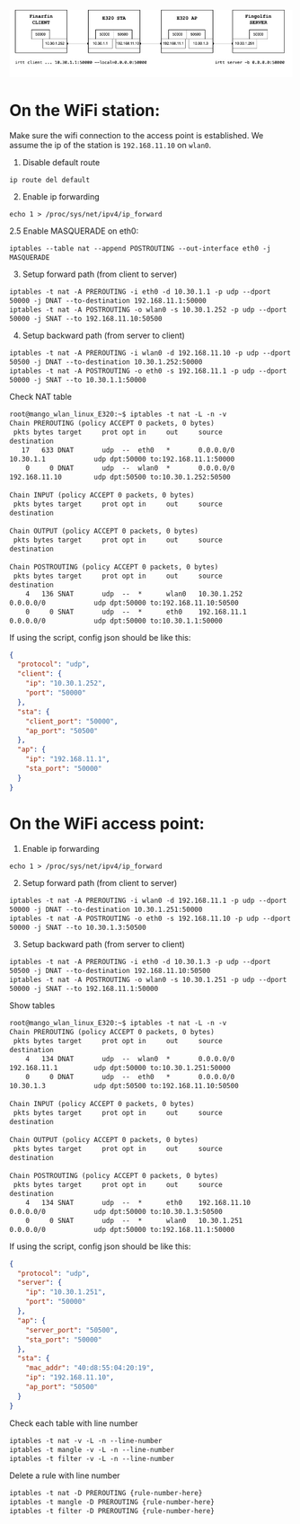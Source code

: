 ![alt text](./routing.jpg)

# On the WiFi station:

Make sure the wifi connection to the access point is established. We assume the ip of the station is `192.168.11.10` on `wlan0`.

1. Disable default route
```
ip route del default
```

2. Enable ip forwarding 
```
echo 1 > /proc/sys/net/ipv4/ip_forward
```

2.5 Enable MASQUERADE on eth0:
```
iptables --table nat --append POSTROUTING --out-interface eth0 -j MASQUERADE
```

3. Setup forward path (from client to server)
```
iptables -t nat -A PREROUTING -i eth0 -d 10.30.1.1 -p udp --dport 50000 -j DNAT --to-destination 192.168.11.1:50000
iptables -t nat -A POSTROUTING -o wlan0 -s 10.30.1.252 -p udp --dport 50000 -j SNAT --to 192.168.11.10:50500
```

4. Setup backward path (from server to client)
```
iptables -t nat -A PREROUTING -i wlan0 -d 192.168.11.10 -p udp --dport 50500 -j DNAT --to-destination 10.30.1.252:50000
iptables -t nat -A POSTROUTING -o eth0 -s 192.168.11.1 -p udp --dport 50000 -j SNAT --to 10.30.1.1:50000
```

Check NAT table
```console
root@mango_wlan_linux_E320:~$ iptables -t nat -L -n -v
Chain PREROUTING (policy ACCEPT 0 packets, 0 bytes)
 pkts bytes target     prot opt in     out     source               destination         
   17   633 DNAT       udp  --  eth0   *       0.0.0.0/0            10.30.1.1            udp dpt:50000 to:192.168.11.1:50000
    0     0 DNAT       udp  --  wlan0  *       0.0.0.0/0            192.168.11.10        udp dpt:50500 to:10.30.1.252:50500

Chain INPUT (policy ACCEPT 0 packets, 0 bytes)
 pkts bytes target     prot opt in     out     source               destination         

Chain OUTPUT (policy ACCEPT 0 packets, 0 bytes)
 pkts bytes target     prot opt in     out     source               destination         

Chain POSTROUTING (policy ACCEPT 0 packets, 0 bytes)
 pkts bytes target     prot opt in     out     source               destination         
    4   136 SNAT       udp  --  *      wlan0   10.30.1.252          0.0.0.0/0            udp dpt:50000 to:192.168.11.10:50500
    0     0 SNAT       udp  --  *      eth0    192.168.11.1         0.0.0.0/0            udp dpt:50000 to:10.30.1.1:50000
```

If using the script, config json should be like this:
```json
{
  "protocol": "udp",
  "client": {
    "ip": "10.30.1.252",
    "port": "50000"
  },
  "sta": {
    "client_port": "50000",
    "ap_port": "50500"
  },
  "ap": {
    "ip": "192.168.11.1",
    "sta_port": "50000"
  }
}
```

# On the WiFi access point:

1. Enable ip forwarding 
```
echo 1 > /proc/sys/net/ipv4/ip_forward
```

2. Setup forward path (from client to server)
```
iptables -t nat -A PREROUTING -i wlan0 -d 192.168.11.1 -p udp --dport 50000 -j DNAT --to-destination 10.30.1.251:50000
iptables -t nat -A POSTROUTING -o eth0 -s 192.168.11.10 -p udp --dport 50000 -j SNAT --to 10.30.1.3:50500
```

3. Setup backward path (from server to client)
```
iptables -t nat -A PREROUTING -i eth0 -d 10.30.1.3 -p udp --dport 50500 -j DNAT --to-destination 192.168.11.10:50500
iptables -t nat -A POSTROUTING -o wlan0 -s 10.30.1.251 -p udp --dport 50000 -j SNAT --to 192.168.11.1:50000
```

Show tables
```console
root@mango_wlan_linux_E320:~$ iptables -t nat -L -n -v
Chain PREROUTING (policy ACCEPT 0 packets, 0 bytes)
 pkts bytes target     prot opt in     out     source               destination         
    4   134 DNAT       udp  --  wlan0  *       0.0.0.0/0            192.168.11.1         udp dpt:50000 to:10.30.1.251:50000
    0     0 DNAT       udp  --  eth0   *       0.0.0.0/0            10.30.1.3            udp dpt:50500 to:192.168.11.10:50500

Chain INPUT (policy ACCEPT 0 packets, 0 bytes)
 pkts bytes target     prot opt in     out     source               destination         

Chain OUTPUT (policy ACCEPT 0 packets, 0 bytes)
 pkts bytes target     prot opt in     out     source               destination         

Chain POSTROUTING (policy ACCEPT 0 packets, 0 bytes)
 pkts bytes target     prot opt in     out     source               destination         
    4   134 SNAT       udp  --  *      eth0    192.168.11.10        0.0.0.0/0            udp dpt:50000 to:10.30.1.3:50500
    0     0 SNAT       udp  --  *      wlan0   10.30.1.251          0.0.0.0/0            udp dpt:50000 to:192.168.11.1:50000
```

If using the script, config json should be like this:
```json
{
  "protocol": "udp",
  "server": {
    "ip": "10.30.1.251",
    "port": "50000"
  },
  "ap": {
    "server_port": "50500",
    "sta_port": "50000"
  },
  "sta": {
    "mac_addr": "40:d8:55:04:20:19",
    "ip": "192.168.11.10",
    "ap_port": "50500"
  }
}
```


Check each table with line number
```
iptables -t nat -v -L -n --line-number
iptables -t mangle -v -L -n --line-number
iptables -t filter -v -L -n --line-number
```

Delete a rule with line number
```
iptables -t nat -D PREROUTING {rule-number-here}
iptables -t mangle -D PREROUTING {rule-number-here}
iptables -t filter -D PREROUTING {rule-number-here}
```

